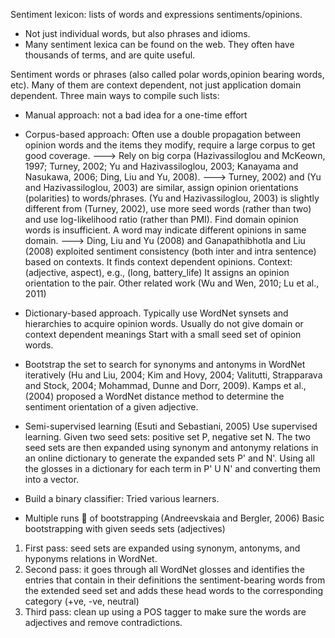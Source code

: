 Sentiment lexicon: lists of words and expressions sentiments/opinions.
* Not just individual words, but also phrases and idioms.
* Many sentiment lexica can be found on the web. They often have thousands of terms, and are quite useful.

Sentiment words or phrases (also called polar words,opinion bearing words, etc). Many of them are context dependent, not just application domain dependent. Three main ways to compile such lists:
* Manual approach: not a bad idea for a one-time effort
* Corpus-based approach: Often use a double propagation between opinion words and the items they modify, require a large corpus to get good coverage. ---> Rely on big corpa (Hazivassiloglou and McKeown, 1997; Turney, 2002; Yu
and Hazivassiloglou, 2003; Kanayama and Nasukawa, 2006; Ding, Liu and Yu, 2008). ---> Turney, 2002) and (Yu and Hazivassiloglou, 2003) are similar, assign opinion orientations (polarities) to words/phrases. (Yu and Hazivassiloglou, 2003) is slightly different from (Turney, 2002), use more seed words (rather than two) and use log-likelihood ratio
(rather than PMI). 
Find domain opinion words is insufficient. A word may indicate different opinions in same domain. ---> Ding, Liu and Yu (2008) and Ganapathibhotla and Liu (2008) exploited sentiment consistency (both
inter and intra sentence) based on contexts. It finds context dependent opinions. Context: (adjective, aspect), e.g., (long, battery_life) It assigns an opinion orientation to the pair. Other related work (Wu and Wen, 2010; Lu et al., 2011)

* Dictionary-based approach. Typically use WordNet synsets and hierarchies to acquire opinion
words. Usually do not give domain or context dependent meanings
Start with a small seed set of opinion words.
* Bootstrap the set to search for synonyms and antonyms in
WordNet iteratively (Hu and Liu, 2004; Kim and Hovy, 2004;
Valitutti, Strapparava and Stock, 2004; Mohammad, Dunne
and Dorr, 2009). Kamps et al., (2004) proposed a WordNet distance method to
determine the sentiment orientation of a given adjective.
* Semi-supervised learning (Esuti and Sebastiani, 2005)
Use supervised learning. Given two seed sets: positive set P, negative set N. The two seed sets are then expanded using synonym and antonymy relations in an online dictionary to generate the expanded sets P' and N'. Using all the glosses in a dictionary for each term in P' U N' and converting them into a vector.
- Build a binary classifier: Tried various learners.
* Multiple runs 􀀃 of bootstrapping (Andreevskaia and Bergler, 2006) Basic bootstrapping with given seeds sets
(adjectives)
1. First pass: seed sets are expanded using synonym,
antonyms, and hyponyms relations in WordNet.
2. Second pass: it goes through all WordNet glosses and
identifies the entries that contain in their definitions the
sentiment-bearing words from the extended seed set and
adds these head words to the corresponding category
(+ve, -ve, neutral)
3. Third pass: clean up using a POS tagger to make sure
the words are adjectives and remove contradictions.